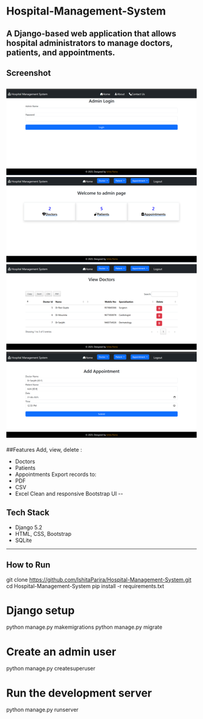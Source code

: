 # Hospital-Management-System
A Django-based web application that allows hospital administrators to manage doctors, patients, and appointments.
--
## Screenshot
![Admin Login](screenshots/hms1.png)
![Admin Page](screenshots/hms2.png)
![View Doctors](screenshots/hms3.png)
![Add appointments](screenshots/hms5.png)
--
##Features
Add, view, delete :
- Doctors
- Patients
- Appointments
Export records to:
- PDF
- CSV
- Excel
Clean and responsive Bootstrap UI
--
## Tech Stack
- Django 5.2
- HTML, CSS, Bootstrap
- SQLite
---
## How to Run
git clone https://github.com/IshitaParira/Hospital-Management-System.git
cd Hospital-Management-System
pip install -r requirements.txt

# Django setup
python manage.py makemigrations
python manage.py migrate

# Create an admin user
python manage.py createsuperuser

# Run the development server
python manage.py runserver